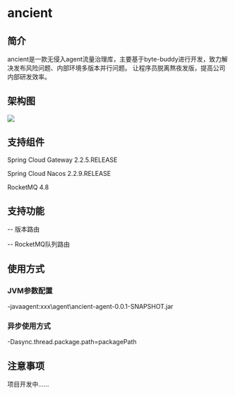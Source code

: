# ancient


## 简介

ancient是一款无侵入agent流量治理库，主要基于byte-buddy进行开发，致力解决发布风险问题、内部环境多版本并行问题。
让程序员脱离熬夜发版，提高公司内部研发效率。

## 架构图
![](https://github.com/ZShUn/ancient/blob/main/Resources/Architecture.png)

## 支持组件

Spring Cloud Gateway 2.2.5.RELEASE

Spring Cloud Nacos 2.2.9.RELEASE

RocketMQ 4.8

## 支持功能
-- 版本路由

-- RocketMQ队列路由

## 使用方式
### JVM参数配置
-javaagent:xxx\agent\ancient-agent-0.0.1-SNAPSHOT.jar

### 异步使用方式
-Dasync.thread.package.path=packagePath


## 注意事项
项目开发中......